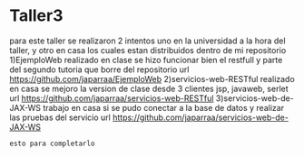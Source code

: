 # Taller3

para este taller se realizaron 2 intentos uno en la universidad a la hora del taller, y otro en casa
los cuales estan distribuidos dentro de mi repositorio
1)EjemploWeb realizado en clase se hizo funcionar bien el restfull y parte del segundo tutoria que borre del repositorio
    url  https://github.com/japarraa/EjemploWeb
2)servicios-web-RESTful realizado en casa se mejoro la version de clase desde 3 clientes jsp, javaweb, serlet
    url https://github.com/japarraa/servicios-web-RESTful
3)servicios-web-de-JAX-WS trabajo en casa si se pudo conectar a la base de datos y realizar las pruebas del servicio
    url https://github.com/japarraa/servicios-web-de-JAX-WS
    
    esto para completarlo 
